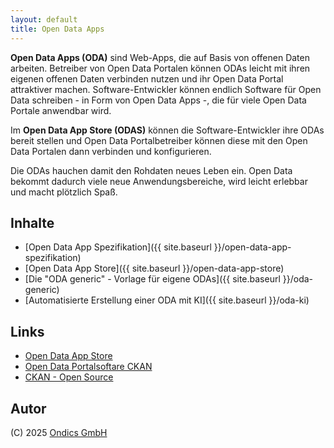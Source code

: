 ```yaml
---
layout: default
title: Open Data Apps
---
```


**Open Data Apps (ODA)** sind Web-Apps, die auf Basis von offenen Daten arbeiten. 
Betreiber von Open Data Portalen können ODAs leicht mit ihren eigenen offenen Daten verbinden nutzen und ihr Open Data Portal attraktiver machen. Software-Entwickler können endlich Software für Open Data schreiben - in Form von Open Data Apps -, die für viele Open Data Portale anwendbar wird. 

Im **Open Data App Store (ODAS)** können die Software-Entwickler ihre ODAs bereit stellen und Open Data Portalbetreiber können diese mit den Open Data Portalen dann verbinden und konfigurieren. 

Die ODAs hauchen damit den Rohdaten neues Leben ein. Open Data bekommt dadurch viele neue Anwendungsbereiche, wird leicht erlebbar und macht plötzlich Spaß.

## Inhalte

* [Open Data App Spezifikation]({{ site.baseurl }}/open-data-app-spezifikation)
* [Open Data App Store]({{ site.baseurl }}/open-data-app-store)
* [Die "ODA generic" - Vorlage für eigene ODAs]({{ site.baseurl }}/oda-generic)
* [Automatisierte Erstellung einer ODA mit KI]({{ site.baseurl }}/oda-ki)

## Links

* [Open Data App Store](https://open-data-app-store.ckan.de/)
* [Open Data Portalsoftare CKAN](https://ckan.de)
* [CKAN - Open Source](https://github.com/ckan/ckan)

## Autor

(C) 2025 [Ondics GmbH](https://ondics.de)
